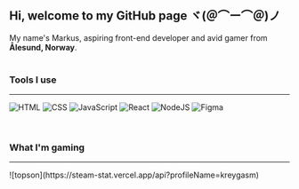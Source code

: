 ## Hi, welcome to my GitHub page ヾ(＠⌒ー⌒＠)ノ

<p>My name's Markus, aspiring front-end developer and avid gamer from <b>Ålesund, Norway</b>.
<br><br>
  
<h3>Tools I use</h3>
<hr>
<p>
  <img alt="HTML" src="https://img.shields.io/badge/HTML-E34F26?style=for-the-badge&logo=html5&logoColor=white" />
   <img alt="CSS" src="https://img.shields.io/badge/CSS-663399?style=for-the-badge&logo=css&logoColor=white" />
      <img alt="JavaScript" src="https://img.shields.io/badge/JavaScript-F7DF1E?style=for-the-badge&logo=javascript&logoColor=black" />
         <img alt="React" src="https://img.shields.io/badge/React-61DAFB?style=for-the-badge&logo=react&logoColor=black" />
           <img alt="NodeJS" src="https://img.shields.io/badge/Node.JS-5FA04E?style=for-the-badge&logo=nodedotjs&logoColor=white" />
            <img alt="Figma" src="https://img.shields.io/badge/Figma-F24E1E?style=for-the-badge&logo=figma&logoColor=white" />
</p>
<br>
<h3>What I'm gaming</h3>
<hr>
![topson](https://steam-stat.vercel.app/api?profileName=kreygasm)
